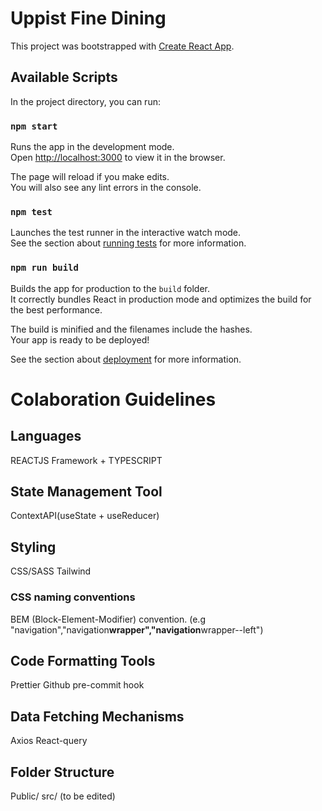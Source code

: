 # Uppist Fine Dining

This project was bootstrapped with [Create React App](https://github.com/facebook/create-react-app).

## Available Scripts

In the project directory, you can run:

### `npm start`

Runs the app in the development mode.\
Open [http://localhost:3000](http://localhost:3000) to view it in the browser.

The page will reload if you make edits.\
You will also see any lint errors in the console.

### `npm test`

Launches the test runner in the interactive watch mode.\
See the section about [running tests](https://facebook.github.io/create-react-app/docs/running-tests) for more information.

### `npm run build`

Builds the app for production to the `build` folder.\
It correctly bundles React in production mode and optimizes the build for the best performance.

The build is minified and the filenames include the hashes.\
Your app is ready to be deployed!

See the section about [deployment](https://facebook.github.io/create-react-app/docs/deployment) for more information.

# Colaboration Guidelines

## Languages

REACTJS Framework + TYPESCRIPT

## State Management Tool

ContextAPI(useState + useReducer)

## Styling

CSS/SASS
Tailwind

### CSS naming conventions

BEM (Block-Element-Modifier) convention. (e.g "navigation","navigation**wrapper","navigation**wrapper--left")

## Code Formatting Tools

Prettier
Github pre-commit hook

## Data Fetching Mechanisms

Axios
React-query

## Folder Structure

Public/
src/
(to be edited)
